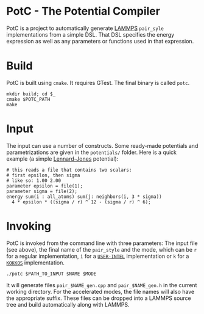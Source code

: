 # PotC - The Potential Compiler

PotC is a project to automatically generate [LAMMPS](https://lammps.sandia.gov) `pair_syle` implementations from a simple DSL.
That DSL specifies the energy expression as well as any parameters or functions used in that expression.

# Build

PotC is built using `cmake`.
It requires GTest.
The final binary is called `potc`.

    mkdir build; cd $_
    cmake $POTC_PATH
    make

# Input

The input can use a number of constructs.
Some ready-made potentials and parametrizations are given in the `potentials/` folder.
Here is a quick example (a simple [Lennard-Jones](https://en.wikipedia.org/wiki/Lennard-Jones_potential) potential):

    # this reads a file that contains two scalars:
    # first epsilon, then sigma
    # like so: 1.00 2.00
    parameter epsilon = file(1);
    parameter sigma = file(2);
    energy sum(i : all_atoms) sum(j: neighbors(i, 3 * sigma)) 
      4 * epsilon * ((sigma / r) ^ 12 - (sigma / r) ^ 6);

# Invoking

PotC is invoked from the command line with three parameters:
The input file (see above), the final name of the `pair_style` and the mode, which can be `r` for a regular implementation, `i` for a [`USER-INTEL`](https://lammps.sandia.gov/doc/Speed_intel.html) implementation or `k` for a [`KOKKOS`](https://lammps.sandia.gov/doc/Speed_kokkos.html) implementation.

    ./potc $PATH_TO_INPUT $NAME $MODE

It will generate files `pair_$NAME_gen.cpp` and `pair_$NAME_gen.h` in the current working directory.
For the accelerated modes, the file names will also have the appropriate suffix.
These files can be dropped into a LAMMPS source tree and build automatically along with LAMMPS.
